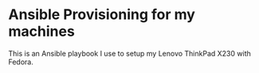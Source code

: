 # Ansible Provisioning for my machines

This is an Ansible playbook I use to setup my Lenovo ThinkPad X230 with Fedora. 
